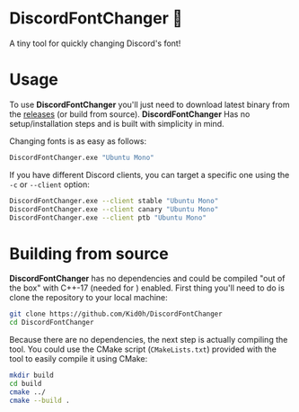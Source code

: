 # DiscordFontChanger 📜
A tiny tool for quickly changing Discord's font!

# Usage
To use **DiscordFontChanger** you'll just need to download latest binary from the [releases](https://github.com/Kid0h/DiscordFontChanger/releases) (or build from source).
**DiscordFontChanger** Has no setup/installation steps and is built with simplicity in mind.

Changing fonts is as easy as follows:
```bash
DiscordFontChanger.exe "Ubuntu Mono"
```
If you have different Discord clients, you can target a specific one using the `-c` or `--client` option:
```bash
DiscordFontChanger.exe --client stable "Ubuntu Mono"
DiscordFontChanger.exe --client canary "Ubuntu Mono"
DiscordFontChanger.exe --client ptb "Ubuntu Mono"
```

# Building from source
**DiscordFontChanger** has no dependencies and could be compiled "out of the box" with C++-17 (needed for <filesystem>) enabled.
First thing you'll need to do is clone the repository to your local machine:
```sh
git clone https://github.com/Kid0h/DiscordFontChanger
cd DiscordFontChanger
```
Because there are no dependencies, the next step is actually compiling the tool. 
You could use the CMake script (`CMakeLists.txt`) provided with the tool to easily compile it using CMake:
```sh
mkdir build
cd build
cmake ../
cmake --build .
```

